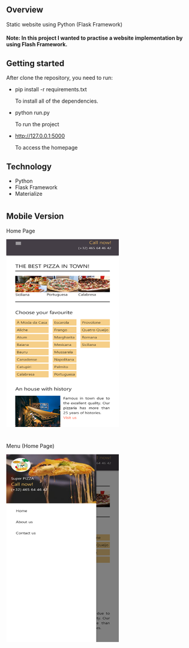 ## Overview

Static website using Python (Flask Framework)

#### Note: In this project I wanted to practise a website implementation by using Flash Framework. 

## Getting started

After clone the repository, you need to run:

- pip install -r requirements.txt
  <p>To install all of the dependencies.</p>
- python run.py
  <p>To run the project</p>
- http://127.0.0.1:5000
  <p>To access the homepage</p>

## Technology

- Python
- Flask Framework
- Materialize

<h1> </h1>

## Mobile Version

<p>Home Page</p>

<p align="left">
<img src="https://github.com/Evaristo-Paulo/pizzaria-hoboken/blob/main/pizzaria/static/images/2.png" alt="Build Status" width="300" height="500">
</p>
<h1> </h1>
<p>Menu (Home Page)</p>

<p align="left">
<img src="https://github.com/Evaristo-Paulo/pizzaria-hoboken/blob/main/pizzaria/static/images/1.png" alt="Build Status" width="300" height="500">
</p>
